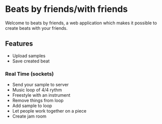 # Beats by friends/with friends

Welcome to beats by friends, a web application which makes it possible to create beats with your friends.

## Features

- Upload samples
- Save created beat

### Real Time (sockets)

- Send your sample to server
- Music loop of 4/4 rythm
- Freestyle with an instrument
- Remove things from loop
- Add sample to loop
- Let people work together on a piece
- Create jam room
